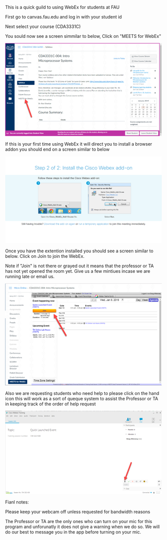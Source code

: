 This is a quick guild to using WebEx for students at FAU

First go to canvas.fau.edu and log in with your student id

Next select your course (CDA3331C) 

You sould now see a screen simmilar to below, Click on "MEETS for WebEx"

![alt text](https://github.com/RShankar/Intro-to-Microprocessors/blob/master/WebEx/W1.png)

If this is your first time using WebEx it will direct you to install a browser addon you should end on a screen similar to below

![alt text](https://github.com/RShankar/Intro-to-Microprocessors/blob/master/WebEx/W2.png)

Once you have the extention installed you should see a screen similar to below. Click on Join to join the WebEx.

Note if "Join" is not there or grayed out it means that the professor or TA has not yet opened the room yet. Give us a few mintiues incase we are running late or email us.

![alt text](https://github.com/RShankar/Intro-to-Microprocessors/blob/master/WebEx/W3.png)

Also we are requesting students who need help to please click on the hand icon this will work as a sort of queque system to assist the Professor or TA in keeping track of the order of help request

![alt text](https://github.com/RShankar/Intro-to-Microprocessors/blob/master/WebEx/W4.png)


Fianl notes: 

Please keep your webcam off unless requested for bandwidth reasons

The Professor or TA are the only ones who can turn on your mic for this program and unforunatly it does not give a warning when we do so. We will do our best to message you in the app before turning on your mic.
